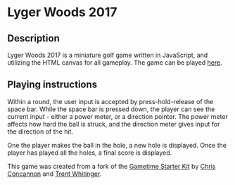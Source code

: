 # Lyger Woods 2017

## Description

Lyger Woods 2017 is a miniature golf game written in JavaScript, and utilizing the HTML canvas for all gameplay. The game can be played [here](https://concach.github.io/game-time).

## Playing instructions

Within a round, the user input is accepted by press-hold-release of the space bar. While the space bar is pressed down, the player can see the current input - either a power meter, or a direction pointer. The power meter affects how hard the ball is struck, and the direction meter gives input for the direction of the hit.

One the player makes the ball in the hole, a new hole is displayed. Once the player has played all the holes, a final score is displayed.

This game was created from a fork of the [Gametime Starter Kit](https://github.com/turingschool-examples/game-time-starter-kit) by [Chris Concannon](https://www.github.com/concach) and [Trent Whitinger](https://www.github.com/twhitinger).
